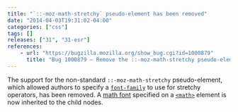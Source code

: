 ```yaml
---
title: "`::-moz-math-stretchy` pseudo-element has been removed"
date: "2014-04-03T19:31:02-04:00"
categories: ["css"]
tags: []
releases: ["31", "31-esr"]
references:
    - url: "https://bugzilla.mozilla.org/show_bug.cgi?id=1000879"
      title: "Bug 1000879 – Remove the ::-moz-math-stretchy pseudo-element."
---
```

The support for the non-standard `::-moz-math-stretchy` pseudo-element, which allowed authors to specify a [`font-family`](https://developer.mozilla.org/docs/Web/CSS/font-family) to use for stretchy operators, has been removed. A [math font](https://developer.mozilla.org/docs/Mozilla/MathML_Project/Fonts) specified on a [`<math>`](https://developer.mozilla.org/docs/Web/HTML/Element/math) element is now inherited to the child nodes.
